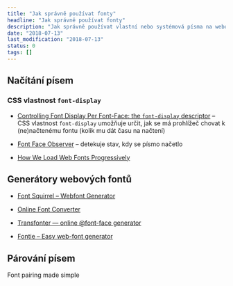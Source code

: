 ```yaml
---
title: "Jak správně používat fonty"
headline: "Jak správně používat fonty"
description: "Jak správně používat vlastní nebo systémová písma na webových stránkách."
date: "2018-07-13"
last_modification: "2018-07-13"
status: 0
tags: []
---
```


## Načítání písem

### CSS vlastnost `font-display`

  - [ Controlling Font Display Per Font-Face: the `font-display` descriptor](https://tabatkins.github.io/specs/css-font-display/#font-display-desc) – CSS vlastnost `font-display` umožňuje určit, jak se má prohlížeč chovat k (ne)načtenému fontu (kolik mu dát času na načtení)

  - [Font Face Observer](https://github.com/bramstein/fontfaceobserver) – detekuje stav, kdy se písmo načetlo

  - [How We Load Web Fonts Progressively](https://www.filamentgroup.com/lab/font-events.html)

## Generátory webových fontů

  - [Font Squirrel – Webfont Generator](https://www.fontsquirrel.com/tools/webfont-generator)

  - [Online Font Converter](https://onlinefontconverter.com)

  - [Transfonter &mdash; online @font-face generator](https://transfonter.org)

  - [Fontie – Easy web-font generator](https://fontie.pixelsvsbytes.com/webfont-generator)

## Párování písem

Font pairing made simple